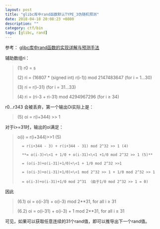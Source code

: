 ```yaml
---
layout: post
title: "glibc库中rand函数默认TYPE_3伪随机预测"
date: 2018-04-18 20:08:23 +0800
description: ""
category: ctf/bin
tags: [glibc, rand]
---
```


参考： [glibc库中rand函数的实现详解与预测手法](http://www.freebuf.com/articles/web/99093.html)

辅助数组ri：

> (1) r0 = s
>
> (2) ri = (16807 * (signed int) r(i-1)) mod 2147483647 (for i = 1...30)
>
> (3) ri = r(i-31) (for i = 31...33)
>
> (4) ri = (ri-3 + ri-31) mod 4294967296 (for i ≥ 34)

r0…r343 会被丢弃，第一个输出Oi实际上是：

>(5) oi = r(i+344) >> 1

对于i>=31时，输出的oi满足：

> o(i) = r(i+344)>>1 (5)
> 
>       = r(i+344 - 3) + r(i+344 - 31) mod 2^32 >> 1 (4)
>       
>       **= o(i-3)<\<1 + 1/0 + o(i-31)<\<1 +1/0 mod 2^32 >> 1 (5)**
>       
>       = (o(i-3)+o(i-31)+1/0)<\<1 + 1/0 mod 2^32 >>1
>       
>       = (o(i-3)+o(i-31)+1/0)<\<1 mod 2^32 >> 1 + 1/0 mod 2^32 >> 1
>       
>       = o(i-3)+o(i-31)+1/0 mod 2^31 （由于1/0 mod 2^32 >> 1 = 0)

因此

> (6.1) oi = o(i-31) + o(i-3) mod 2\**31, for all i ≥ 31
> 
> (6.2) oi = o(i-31) + o(i-3) + 1 mod 2\**31, for all i ≥ 31

可见，如果可以获取任意连续的31个rand值，即可以推导出下一个rand值。

